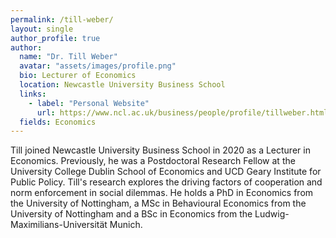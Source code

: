 ```yaml
---
permalink: /till-weber/
layout: single
author_profile: true
author:
  name: "Dr. Till Weber"
  avatar: "assets/images/profile.png"
  bio: Lecturer of Economics
  location: Newcastle University Business School
  links:
    - label: "Personal Website"
      url: https://www.ncl.ac.uk/business/people/profile/tillweber.html/
  fields: Economics
---
```

Till joined Newcastle University Business School in 2020 as a Lecturer in Economics. Previously, he was a Postdoctoral Research Fellow at the University College Dublin School of Economics and UCD Geary Institute for Public Policy. Till's research explores the driving factors of cooperation and norm enforcement in social dilemmas. He holds a PhD in Economics from the University of Nottingham, a MSc in Behavioural Economics from the University of Nottingham and a BSc in Economics from the Ludwig-Maximilians-Universität Munich.

